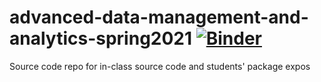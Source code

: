 # advanced-data-management-and-analytics-spring2021 [![Binder](https://mybinder.org/badge.svg)](https://mybinder.org/v2/gh/hanisaf/advanced-data-management-and-analytics-spring2021/main)
Source code repo for in-class source code and students' package expos
